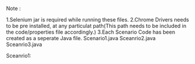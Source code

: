 Note : 

1.Selenium jar is required while running these files.
2.Chrome Drivers needs to be pre installed, at any particulat path(This path needs to be included in the code/properties file accordingly.)
3.Each Scenario Code has been created as a seperate Java file.
  Scenario1.java
  Sceanrio2.java
  Sceanrio3.java
  

Sceanrio1: 



